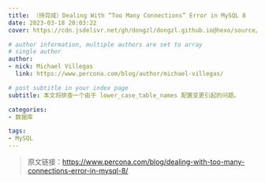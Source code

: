 ```yaml
---
title: （待完成）Dealing With “Too Many Connections” Error in MySQL 8
date: 2023-03-18 20:03:22
cover: https://cdn.jsdelivr.net/gh/dongzl/dongzl.github.io@hexo/source/images/cover/mysql_study.png

# author information, multiple authors are set to array
# single author
author:
- nick: Michael Villegas
  link: https://www.percona.com/blog/author/michael-villegas/

# post subtitle in your index page
subtitle: 本文将排查一个由于 lower_case_table_names 配置变更引起的问题。

categories:
- 数据库

tags:
- MySQL
---
```


> 原文链接：https://www.percona.com/blog/dealing-with-too-many-connections-error-in-mysql-8/
